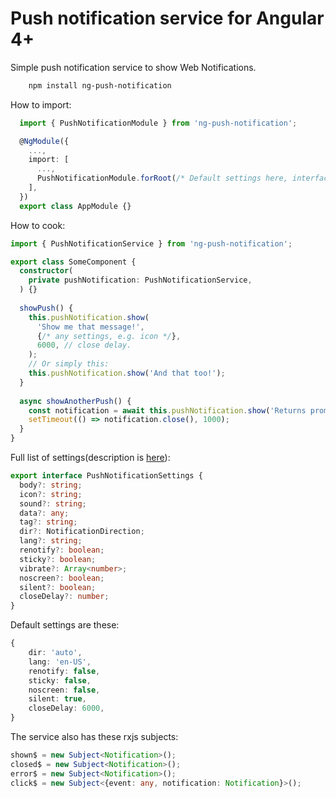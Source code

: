 # Push notification service for Angular 4+
Simple push notification service to show Web Notifications.

```sh
    npm install ng-push-notification
```

How to import:
```typescript
  import { PushNotificationModule } from 'ng-push-notification';

  @NgModule({
    ...,
    import: [
      ...,
      PushNotificationModule.forRoot(/* Default settings here, interface PushNotificationSettings */),
    ],
  })
  export class AppModule {}
```

How to cook:
```typescript
import { PushNotificationService } from 'ng-push-notification';

export class SomeComponent {
  constructor(
    private pushNotification: PushNotificationService,
  ) {}
  
  showPush() {
    this.pushNotification.show(
      'Show me that message!',
      {/* any settings, e.g. icon */},
      6000, // close delay.
    );
    // Or simply this:
    this.pushNotification.show('And that too!');
  }
  
  async showAnotherPush() {
    const notification = await this.pushNotification.show('Returns promise with Notification object.');
    setTimeout(() => notification.close(), 1000);
  }
}
```

Full list of settings(description is [here](https://developer.mozilla.org/en-US/docs/Web/API/notification)):
```typescript
export interface PushNotificationSettings {
  body?: string;
  icon?: string;
  sound?: string;
  data?: any;
  tag?: string;
  dir?: NotificationDirection;
  lang?: string;
  renotify?: boolean;
  sticky?: boolean;
  vibrate?: Array<number>;
  noscreen?: boolean;
  silent?: boolean;
  closeDelay?: number;
}
```

Default settings are these:
```typescript
{
    dir: 'auto',
    lang: 'en-US',
    renotify: false,
    sticky: false,
    noscreen: false,
    silent: true,
    closeDelay: 6000,
}
```

The service also has these rxjs subjects:
```typescript
shown$ = new Subject<Notification>();
closed$ = new Subject<Notification>();
error$ = new Subject<Notification>();
click$ = new Subject<{event: any, notification: Notification}>();
```
